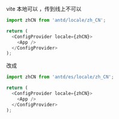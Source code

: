 
vite 本地可以 ，传到线上不可以
```js
import zhCN from 'antd/locale/zh_CN';

return (
  <ConfigProvider locale={zhCN}>
    <App />
  </ConfigProvider>
);
```


改成

```js
import zhCN from 'antd/es/locale/zh_CN';

return (
  <ConfigProvider locale={zhCN}>
    <App />
  </ConfigProvider>
);
```

